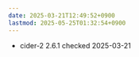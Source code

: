 ```yaml
---
date: 2025-03-21T12:49:52+0900
lastmod: 2025-05-25T01:32:54+0900
---
```


- cider-2 2.6.1 checked 2025-03-21
